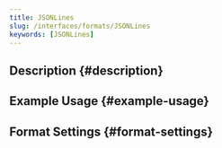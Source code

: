 ```yaml
---
title: JSONLines
slug: /interfaces/formats/JSONLines
keywords: [JSONLines]
---
```


## Description {#description}

## Example Usage {#example-usage}

## Format Settings {#format-settings}